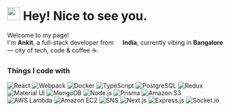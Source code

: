 <h1><img src="https://emojis.slackmojis.com/emojis/images/1531849430/4246/blob-sunglasses.gif" width="30"/> Hey! Nice to see you.</h1>

<p>Welcome to my page! <br> I'm <b>Ankit</b>, a full-stack developer from <img src="https://cdn-icons-png.flaticon.com/512/197/197419.png" width="13"/> <b>India</b>, currently vibing in <b>Bangalore</b> — city of tech, code & coffee ☕.</p>

<h3>Things I code with</h3>
<p>
  <!-- Blues -->
  <img alt="React" src="https://img.shields.io/badge/-React-45b8d8?style=flat-square&logo=react&logoColor=white" />
  <img alt="Webpack" src="https://img.shields.io/badge/-Webpack-8DD6F9?style=flat-square&logo=webpack&logoColor=white" />
  <img alt="Docker" src="https://img.shields.io/badge/-Docker-46a2f1?style=flat-square&logo=docker&logoColor=white" />
  <img alt="TypeScript" src="https://img.shields.io/badge/-TypeScript-007ACC?style=flat-square&logo=typescript&logoColor=white" />
  <img alt="PostgreSQL" src="https://img.shields.io/badge/-PostgreSQL-007ACC?style=flat-square&logo=postgresql&logoColor=white" />

  <!-- Purples -->
  <img alt="Redux" src="https://img.shields.io/badge/-Redux-764ABC?style=flat-square&logo=redux&logoColor=white" />
  <img alt="Material UI" src="https://img.shields.io/badge/-MUI-764ABC?style=flat-square&logo=mui&logoColor=white" />

  <!-- Greens -->
  <img alt="MongoDB" src="https://img.shields.io/badge/-MongoDB-13aa52?style=flat-square&logo=mongodb&logoColor=white" />
  <img alt="Node.js" src="https://img.shields.io/badge/-Node.js-43853d?style=flat-square&logo=node.js&logoColor=white" />
  <img alt="Prisma" src="https://img.shields.io/badge/-Prisma-0C4A6E?style=flat-square&logo=prisma&logoColor=white" />
  <img alt="Amazon S3" src="https://img.shields.io/badge/-S3-569A31?style=flat-square&logo=amazon-s3&logoColor=white" />

  <!-- Oranges / Yellows -->
  <img alt="AWS Lambda" src="https://img.shields.io/badge/-AWS_Lambda-F59E0B?style=flat-square&logo=aws-lambda&logoColor=white" />
  <img alt="Amazon EC2" src="https://img.shields.io/badge/-EC2-FF9900?style=flat-square&logo=amazon-ec2&logoColor=white" />
  <img alt="SNS" src="https://img.shields.io/badge/-SNS-FBBF24?style=flat-square&logo=amazon-sns&logoColor=black" />

  <!-- Blacks -->
  <img alt="Next.js" src="https://img.shields.io/badge/-Next.js-000000?style=flat-square&logo=next.js&logoColor=white" />
  <img alt="Express.js" src="https://img.shields.io/badge/-Express.js-000000?style=flat-square&logo=express&logoColor=white" />
  <img alt="Socket.io" src="https://img.shields.io/badge/-Socket.io-000000?style=flat-square&logo=socket.io&logoColor=white" />
</p>
